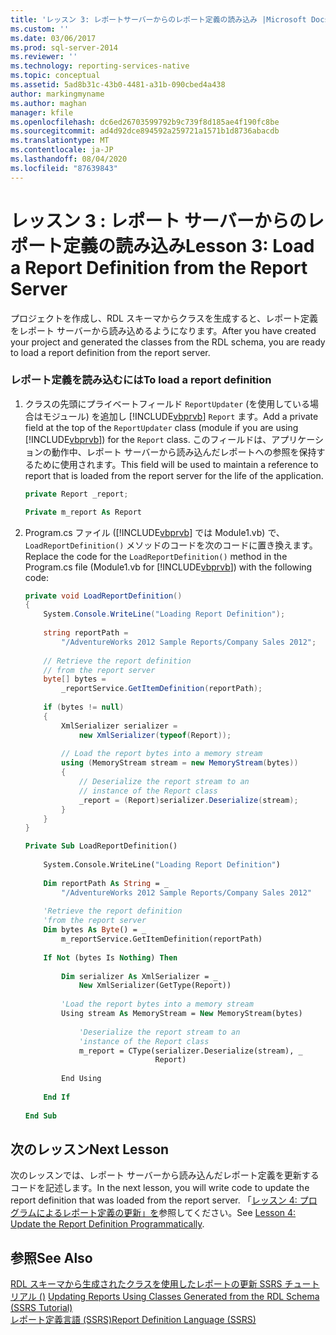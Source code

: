 ```yaml
---
title: 'レッスン 3: レポートサーバーからのレポート定義の読み込み |Microsoft Docs'
ms.custom: ''
ms.date: 03/06/2017
ms.prod: sql-server-2014
ms.reviewer: ''
ms.technology: reporting-services-native
ms.topic: conceptual
ms.assetid: 5ad8b31c-43b0-4481-a31b-090cbed4a438
author: markingmyname
ms.author: maghan
manager: kfile
ms.openlocfilehash: dc6ed26703599792b9c739f8d185ae4f190fc8be
ms.sourcegitcommit: ad4d92dce894592a259721a1571b1d8736abacdb
ms.translationtype: MT
ms.contentlocale: ja-JP
ms.lasthandoff: 08/04/2020
ms.locfileid: "87639843"
---
```

# <a name="lesson-3-load-a-report-definition-from-the-report-server"></a><span data-ttu-id="8c720-102">レッスン 3 : レポート サーバーからのレポート定義の読み込み</span><span class="sxs-lookup"><span data-stu-id="8c720-102">Lesson 3: Load a Report Definition from the Report Server</span></span>
  <span data-ttu-id="8c720-103">プロジェクトを作成し、RDL スキーマからクラスを生成すると、レポート定義をレポート サーバーから読み込めるようになります。</span><span class="sxs-lookup"><span data-stu-id="8c720-103">After you have created your project and generated the classes from the RDL schema, you are ready to load a report definition from the report server.</span></span>  
  
### <a name="to-load-a-report-definition"></a><span data-ttu-id="8c720-104">レポート定義を読み込むには</span><span class="sxs-lookup"><span data-stu-id="8c720-104">To load a report definition</span></span>  
  
1.  <span data-ttu-id="8c720-105">クラスの先頭にプライベートフィールド `ReportUpdater` (を使用している場合はモジュール) を追加し [!INCLUDE[vbprvb](../includes/vbprvb-md.md)] `Report` ます。</span><span class="sxs-lookup"><span data-stu-id="8c720-105">Add a private field at the top of the `ReportUpdater` class (module if you are using [!INCLUDE[vbprvb](../includes/vbprvb-md.md)]) for the `Report` class.</span></span> <span data-ttu-id="8c720-106">このフィールドは、アプリケーションの動作中、レポート サーバーから読み込んだレポートへの参照を保持するために使用されます。</span><span class="sxs-lookup"><span data-stu-id="8c720-106">This field will be used to maintain a reference to report that is loaded from the report server for the life of the application.</span></span>  
  
    ```csharp  
    private Report _report;  
    ```  
  
    ```vb  
    Private m_report As Report  
    ```  
  
2.  <span data-ttu-id="8c720-107">Program.cs ファイル ([!INCLUDE[vbprvb](../includes/vbprvb-md.md)] では Module1.vb) で、`LoadReportDefinition()` メソッドのコードを次のコードに置き換えます。</span><span class="sxs-lookup"><span data-stu-id="8c720-107">Replace the code for the `LoadReportDefinition()` method in the Program.cs file (Module1.vb for [!INCLUDE[vbprvb](../includes/vbprvb-md.md)]) with the following code:</span></span>  
  
    ```csharp  
    private void LoadReportDefinition()  
    {  
        System.Console.WriteLine("Loading Report Definition");  
  
        string reportPath =   
            "/AdventureWorks 2012 Sample Reports/Company Sales 2012";  
  
        // Retrieve the report definition   
        // from the report server  
        byte[] bytes =   
            _reportService.GetItemDefinition(reportPath);  
  
        if (bytes != null)  
        {  
            XmlSerializer serializer =   
                new XmlSerializer(typeof(Report));  
  
            // Load the report bytes into a memory stream  
            using (MemoryStream stream = new MemoryStream(bytes))  
            {  
                // Deserialize the report stream to an   
                // instance of the Report class  
                _report = (Report)serializer.Deserialize(stream);  
            }  
        }  
    }  
    ```  
  
    ```vb  
    Private Sub LoadReportDefinition()  
  
        System.Console.WriteLine("Loading Report Definition")  
  
        Dim reportPath As String = _  
            "/AdventureWorks 2012 Sample Reports/Company Sales 2012"  
  
        'Retrieve the report definition   
        'from the report server  
        Dim bytes As Byte() = _  
            m_reportService.GetItemDefinition(reportPath)  
  
        If Not (bytes Is Nothing) Then  
  
            Dim serializer As XmlSerializer = _  
                New XmlSerializer(GetType(Report))  
  
            'Load the report bytes into a memory stream  
            Using stream As MemoryStream = New MemoryStream(bytes)  
  
                'Deserialize the report stream to an   
                'instance of the Report class  
                m_report = CType(serializer.Deserialize(stream), _  
                                 Report)  
  
            End Using  
  
        End If  
  
    End Sub  
    ```  
  
## <a name="next-lesson"></a><span data-ttu-id="8c720-108">次のレッスン</span><span class="sxs-lookup"><span data-stu-id="8c720-108">Next Lesson</span></span>  
 <span data-ttu-id="8c720-109">次のレッスンでは、レポート サーバーから読み込んだレポート定義を更新するコードを記述します。</span><span class="sxs-lookup"><span data-stu-id="8c720-109">In the next lesson, you will write code to update the report definition that was loaded from the report server.</span></span> <span data-ttu-id="8c720-110">「[レッスン 4: プログラムによるレポート定義の更新」を](../../2014/tutorials/lesson-4-update-the-report-definition-programmatically.md)参照してください。</span><span class="sxs-lookup"><span data-stu-id="8c720-110">See [Lesson 4: Update the Report Definition Programmatically](../../2014/tutorials/lesson-4-update-the-report-definition-programmatically.md).</span></span>  
  
## <a name="see-also"></a><span data-ttu-id="8c720-111">参照</span><span class="sxs-lookup"><span data-stu-id="8c720-111">See Also</span></span>  
 <span data-ttu-id="8c720-112">[RDL スキーマから生成されたクラスを使用したレポートの更新 SSRS チュートリアル &#40;&#41;](../../2014/tutorials/updating-reports-using-classes-generated-from-the-rdl-schema-ssrs-tutorial.md) </span><span class="sxs-lookup"><span data-stu-id="8c720-112">[Updating Reports Using Classes Generated from the RDL Schema &#40;SSRS Tutorial&#41;](../../2014/tutorials/updating-reports-using-classes-generated-from-the-rdl-schema-ssrs-tutorial.md) </span></span>  
 [<span data-ttu-id="8c720-113">レポート定義言語 &#40;SSRS&#41;</span><span class="sxs-lookup"><span data-stu-id="8c720-113">Report Definition Language &#40;SSRS&#41;</span></span>](../reporting-services/reports/report-definition-language-ssrs.md)  
  
  
